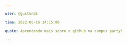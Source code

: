 ```yaml
---

user: @gustmnds

time: 2022-06-16 14:15:00

quote: Aprendendo mais sobre o github na campus party!

---
```

